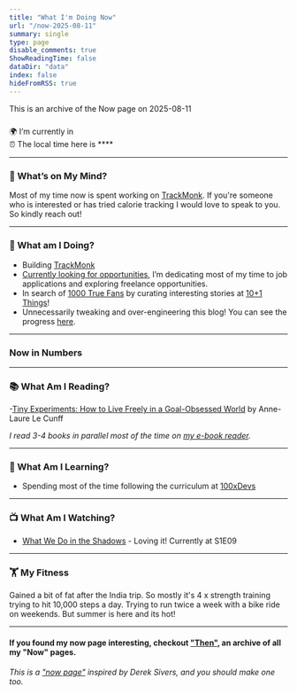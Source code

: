 ```yaml
---
title: "What I'm Doing Now"
url: "/now-2025-08-11"
summary: single
type: page
disable_comments: true
ShowReadingTime: false
dataDir: "data"
index: false
hideFromRSS: true
---
```


This is an archive of the Now page on 2025-08-11

#####  

🌍 I’m currently in **[](https://what3words.com/inferior.reserved.drives)**   
⏰ The local time here is ****  



---

### 💭 What’s on My Mind?  


Most of my time now is spent working on [TrackMonk](https://trackmonk.app). If you're someone who is interested or has tried calorie tracking I would love to speak to you. So kindly reach out!

---

### 🔨 What am I Doing?

- Building [TrackMonk](https://trackmonk.app) 
- [Currently looking for opportunities](/hire), I’m dedicating most of my time to job applications and exploring freelance opportunities.
- In search of [1000 True Fans](https://kk.org/thetechnium/1000-true-fans/) by curating interesting stories at [10+1 Things](https://newsletter.rishikeshs.com/)!
- Unnecessarily tweaking and over-engineering this blog! You can see the progress [here](/log).

---


### Now in Numbers



---



### 📚 What Am I Reading?

-[Tiny Experiments: How to Live Freely in a Goal-Obsessed World](https://geni.us/rs-tiny-experiments) by Anne-Laure Le Cunff


*I read 3-4 books in parallel most of the time on [my e-book reader](https://geni.us/rsh-kindle-paperwhite).*

---

### 📝 What Am I Learning?
- Spending most of the time following the curriculum at [100xDevs](https://100xdevs.com/)

---



### 📺 What Am I Watching?

- [What We Do in the Shadows](https://www.serializd.com/show/What-We-Do-in-the-Shadows-83631) - Loving it! Currently at S1E09

---  

### 🏋 My Fitness

Gained a bit of fat after the India trip. So mostly it's 4 x strength training trying to hit 10,000 steps a day. Trying to run twice a week with a bike ride on weekends. But summer is here and its hot!


<!-- ##### For my latest fitness updates, read my [fitness log](/fitness-log). It's interesting, I promise. -->



---


#### If you found my now page interesting, checkout ["Then"](/then), an archive of all my "Now" pages.


###### This is a ["now page"](https://nownownow.com/) inspired by Derek Sivers, and you should make one too.